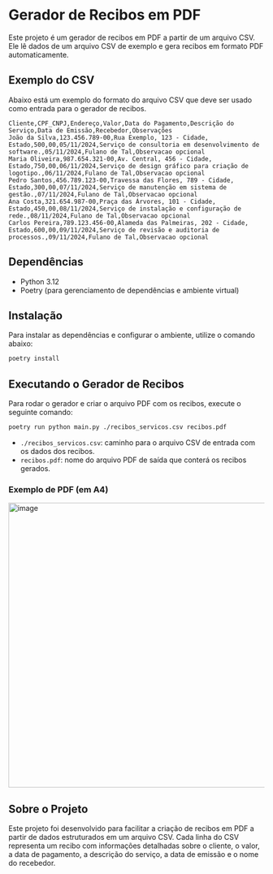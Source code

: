 # Gerador de Recibos em PDF

Este projeto é um gerador de recibos em PDF a partir de um arquivo CSV. Ele lê dados de um arquivo CSV de exemplo e gera recibos em formato PDF automaticamente.

## Exemplo do CSV

Abaixo está um exemplo do formato do arquivo CSV que deve ser usado como entrada para o gerador de recibos.

```csv
Cliente,CPF_CNPJ,Endereço,Valor,Data do Pagamento,Descrição do Serviço,Data de Emissão,Recebedor,Observações
João da Silva,123.456.789-00,Rua Exemplo, 123 - Cidade, Estado,500,00,05/11/2024,Serviço de consultoria em desenvolvimento de software.,05/11/2024,Fulano de Tal,Observacao opcional
Maria Oliveira,987.654.321-00,Av. Central, 456 - Cidade, Estado,750,00,06/11/2024,Serviço de design gráfico para criação de logotipo.,06/11/2024,Fulano de Tal,Observacao opcional
Pedro Santos,456.789.123-00,Travessa das Flores, 789 - Cidade, Estado,300,00,07/11/2024,Serviço de manutenção em sistema de gestão.,07/11/2024,Fulano de Tal,Observacao opcional
Ana Costa,321.654.987-00,Praça das Árvores, 101 - Cidade, Estado,450,00,08/11/2024,Serviço de instalação e configuração de rede.,08/11/2024,Fulano de Tal,Observacao opcional
Carlos Pereira,789.123.456-00,Alameda das Palmeiras, 202 - Cidade, Estado,600,00,09/11/2024,Serviço de revisão e auditoria de processos.,09/11/2024,Fulano de Tal,Observacao opcional
```

## Dependências

- Python 3.12
- Poetry (para gerenciamento de dependências e ambiente virtual)

## Instalação

Para instalar as dependências e configurar o ambiente, utilize o comando abaixo:

```bash
poetry install
```

## Executando o Gerador de Recibos

Para rodar o gerador e criar o arquivo PDF com os recibos, execute o seguinte comando:

```bash
poetry run python main.py ./recibos_servicos.csv recibos.pdf
```

- `./recibos_servicos.csv`: caminho para o arquivo CSV de entrada com os dados dos recibos.
- `recibos.pdf`: nome do arquivo PDF de saída que conterá os recibos gerados.

### Exemplo de PDF (em A4)

<img width="561" alt="image" src="https://github.com/user-attachments/assets/0db0f73b-0b9d-410b-91bc-655cc2f56ce0">

## Sobre o Projeto

Este projeto foi desenvolvido para facilitar a criação de recibos em PDF a partir de dados estruturados em um arquivo CSV. Cada linha do CSV representa um recibo com informações detalhadas sobre o cliente, o valor, a data de pagamento, a descrição do serviço, a data de emissão e o nome do recebedor.
